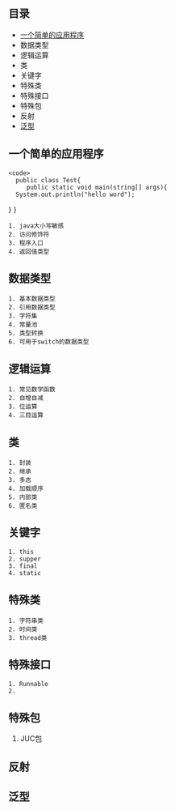 ## 目录
+ [一个简单的应用程序](#一个简单的应用程序)
+ 数据类型
+ 逻辑运算
+ 类
+ 关键字
+ 特殊类
+ 特殊接口
+ 特殊包
+ 反射
+ [泛型](#泛型)


##  一个简单的应用程序
    <code>
      public class Test{
         public static void main(string[] args){
      System.out.println("hello word");
   }
} </code>

    1. java大小写敏感
    2. 访问修饰符
    3. 程序入口
    4. 返回值类型
##  数据类型
    1. 基本数据类型
    2. 引用数据类型 
    3. 字符集
    4. 常量池
    5. 类型转换
    6. 可用于switch的数据类型
##  逻辑运算
    1. 常见数学函数
    2. 自增自减
    3. 位运算
    4. 三目运算
##  类
    1. 封装
    2. 继承
    3. 多态
    4. 加载顺序
    5. 内部类
    6. 匿名类
##  关键字
    1. this
    2. supper
    3. final
    4. static
##  特殊类
    1. 字符串类
    2. 时间类
    3. thread类
## 特殊接口
    1. Runnable
    2. 
## 特殊包
   1. JUC包
## 反射
## 泛型
